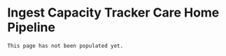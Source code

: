 # Ingest Capacity Tracker Care Home Pipeline

```{warning}
This page has not been populated yet.
```
